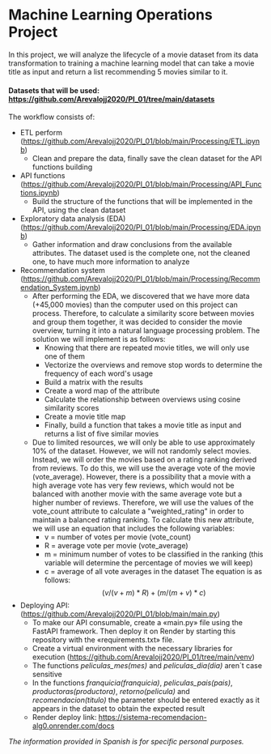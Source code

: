 # Machine Learning Operations Project

In this project, we will analyze the lifecycle of a movie dataset from its data transformation to training a machine learning model that can take a movie title as input and return a list recommending 5 movies similar to it.

#### Datasets that will be used: https://github.com/Arevalojj2020/PI_01/tree/main/datasets

The workflow consists of: 
- ETL perform (https://github.com/Arevalojj2020/PI_01/blob/main/Processing/ETL.ipynb)
    + Clean and prepare the data, finally save the clean dataset for the API functions building
- API functions (https://github.com/Arevalojj2020/PI_01/blob/main/Processing/API_Functions.ipynb)
    + Build the structure of the functions that will be implemented in the API, using the clean dataset
- Exploratory data analysis (EDA) (https://github.com/Arevalojj2020/PI_01/blob/main/Processing/EDA.ipynb)
    + Gather information and draw conclusions from the available attributes. The dataset used is the complete one, not the cleaned one,         to have much more information to analyze
- Recommendation system (https://github.com/Arevalojj2020/PI_01/blob/main/Processing/Recommendation_System.ipynb)
    + After performing the EDA, we discovered that we have more data (+45,000 movies) than the computer used on this project can process.       Therefore, to calculate a similarity score between movies and group them together, it was decided to consider the movie overview,         turning it into a natural language processing problem. 
      The solution we will implement is as follows:
        + Knowing that there are repeated movie titles, we will only use one of them
        + Vectorize the overviews and remove stop words to determine the frequency of each word's usage
        + Build a matrix with the results
        + Create a word map of the attribute
        + Calculate the relationship between overviews using cosine similarity scores
        + Create a movie title map                                                  
        + Finally, build a function that takes a movie title as input and returns a list of five similar movies
    + Due to limited resources, we will only be able to use approximately 10% of the dataset. However, we will not randomly select             movies. Instead, we will order the movies based on a rating ranking derived from reviews. To do this, we will use the average             vote of the movie (vote_average). However, there is a possibility that a movie with a high average vote has very few reviews,             which would not be balanced with another movie with the same average vote but a higher number of reviews. Therefore, we will use         the values of the vote_count attribute to calculate a "weighted_rating" in order to maintain a balanced rating ranking. 
      To calculate this new attribute, we will use an equation that includes the following variables:
         + v = number of votes per movie (vote_count)
         + R = average vote per movie (vote_average)
         + m = minimum number of votes to be classified in the ranking (this variable will determine the percentage of movies we will                keep)
         + c = average of all vote averages in the dataset
      The equation is as follows:
      $$(v/(v+m) * R) + (m/(m+v) * c)$$
- Deploying API: (https://github.com/Arevalojj2020/PI_01/blob/main/main.py)
    + To make our API consumable, create a «main.py» file using the FastAPI framework. Then deploy it on Render by starting this               repository with the «requirements.txt» file.
    + Create a virtual environment with the necessary libraries for execution (https://github.com/Arevalojj2020/PI_01/tree/main/venv)
    + The functions *peliculas_mes(mes)* and *peliculas_dia(dia)* aren´t case sensitive
    + In the functions *franquicia(franquicia)*, *peliculas_pais(pais)*, *productoras(productora)*, *retorno(pelicula)* and                     *recomendacion(titulo)* the parameter should be entered exactly as it appears in the dataset to obtain the expected result
    + Render deploy link: https://sistema-recomendacion-alg0.onrender.com/docs

*The information provided in Spanish is for specific personal purposes.*
